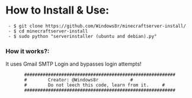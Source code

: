 # How to Install & Use:
```
 - $ git clone https://github.com/Windows8r/minecraftserver-install/
 - $ cd minecraftserver-install
 - $ sudo python "serverinstaller (ubuntu and debian).py"
```

### How it works?:
It uses Gmail SMTP Login and bypasses login attempts!

		   #########################################################
		   #		Creator: @Windows8r			   #
		   #		Do not leech this code, learn from it.	   #
		   #########################################################
